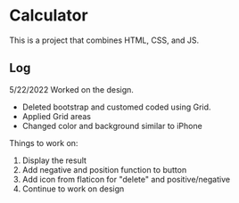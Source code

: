 # Calculator

This is a project that combines HTML, CSS, and JS.

## Log
5/22/2022 Worked on the design.
  - Deleted bootstrap and customed coded using Grid.
  - Applied Grid areas
  - Changed color and background similar to iPhone

Things to work on:
1. Display the result
2. Add negative and position function to button
3. Add icon from flaticon for "delete" and positive/negative
4. Continue to work on design
